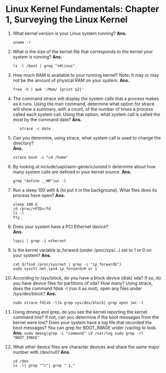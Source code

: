 # Linux Kernel Fundamentals: Chapter 1, Surveying the Linux Kernel 
 
1. What kernel version is your Linux system running? 
**Ans.**
	 ```
	 uname -r
	 ```		
2. What is the size of the kernel file that corresponds to the kernel your system is running? 
**Ans.**
	 ```
	 ls -l /boot | grep "vmlinuz"	
	 ```	
3. How much RAM is available to your running kernel? Note: It may or may not be the amount of physical RAM on your system. 
**Ans.**
	 ```
	 free -h | awk '/Mem/ {print $2}'
	 ```	
4. The command strace will display the system calls that a process makes as it runs. Using the man command, determine what option for strace will show a summary, with a count, of the number of times a process called each system call. Using that option, what system call is called the most by the command date? 
**Ans.**
	 ```
		strace -c date
	 ```	
5. Can you determine, using strace, what system call is used to change the directory?  
**Ans.**
	 ```
	 strace bash -c "cd /home"
	 ```
		
6. By looking at include/uapi/asm-generic/unistd.h determine about how many system calls are defined in your kernel source. 
**Ans.**
   ```
   grep "define __NR"|wc -l
   ```	
7. Run a sleep 100 with & (to put it in the background). What files does its process have open? 
**Ans.**
   ```
   sleep 100 &
   cd /proc/<PID>/fd
   ls -l
   tty
   ```	
8. Does your system have a PCI Ethernet device?  
**Ans.**
   ```
   lspci | grep -i ethernet
   ```		
9. Is the kernel variable ip_forward (under /proc/sys/…) set to 1 or 0 on your system? 
**Ans.**
   ```
   cat $(find /proc/sys/net | grep -i "ip_forward$")
   sudo sysctl net.ipv4.ip_forward=0 or 1
   ```
	
10. According to /sys/block, do you have a block device (disk) sda? If so, do you have device files for partitions of sda? How many? Using strace, does the command fdisk -l (run it as root), open any files under /sys/dev/block? 
**Ans.**
    ```
    sudo strace fdisk -l|& grep sys/dev/block| grep open |wc -l
    ```

11. Using dmesg and grep, do you see the kernel reporting the kernel command line? If not, can you determine if the boot messages from the kernel were lost? Does your system have a log file that recorded the boot messages? You can grep for BOOT_IMAGE under /var/log to look. 
**Ans.**
		```
		sudo dmesg|grep -i "command"
		cd /var/log
		sudo grep -rl "BOOT_IMAGE"
		```		
12. What other device files are character devices and share the same major number with /dev/null?
**Ans.**
    ```
    cd /dev
    ls -l| grep "^c"| grep " 1,"
    ```	
